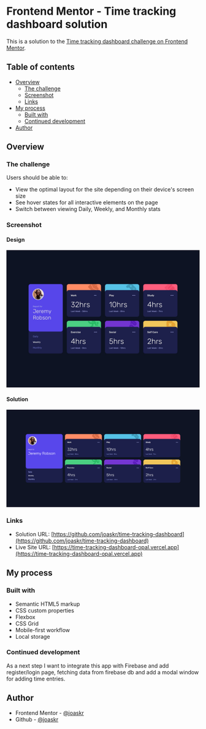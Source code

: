 # Frontend Mentor - Time tracking dashboard solution

This is a solution to the [Time tracking dashboard challenge on Frontend Mentor](https://www.frontendmentor.io/challenges/time-tracking-dashboard-UIQ7167Jw).

## Table of contents

- [Overview](#overview)
  - [The challenge](#the-challenge)
  - [Screenshot](#screenshot)
  - [Links](#links)
- [My process](#my-process)
  - [Built with](#built-with)
  - [Continued development](#continued-development)
- [Author](#author)

## Overview

### The challenge

Users should be able to:

- View the optimal layout for the site depending on their device's screen size
- See hover states for all interactive elements on the page
- Switch between viewing Daily, Weekly, and Monthly stats

### Screenshot

#### Design

![](./design/desktop-design.jpg)

#### Solution

![](./design/desktop-solution.png)

### Links

- Solution URL: [https://github.com/joaskr/time-tracking-dashboard](https://github.com/joaskr/time-tracking-dashboard)
- Live Site URL: [https://time-tracking-dashboard-opal.vercel.app](https://time-tracking-dashboard-opal.vercel.app)

## My process

### Built with

- Semantic HTML5 markup
- CSS custom properties
- Flexbox
- CSS Grid
- Mobile-first workflow
- Local storage

### Continued development

As a next step I want to integrate this app with Firebase and add register/login page, fetching data from firebase db and add a modal window for adding time entries.

## Author

- Frontend Mentor - [@joaskr](https://www.frontendmentor.io/profile/joaskr)
- Github - [@joaskr](https://github.com/joaskr)

